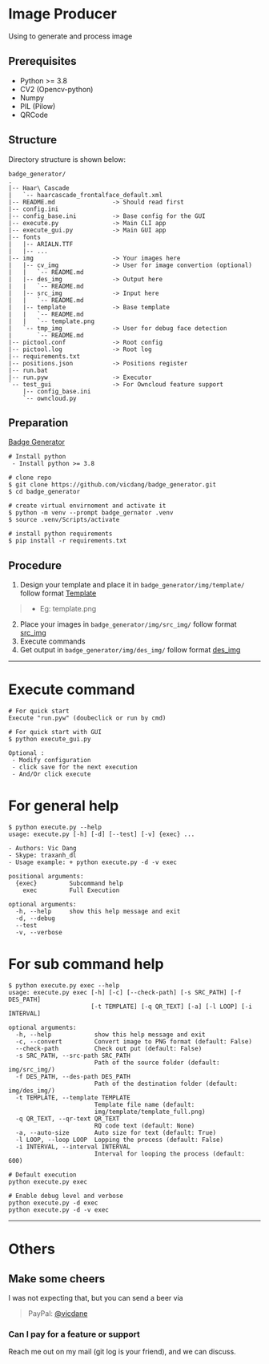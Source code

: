 # Image Producer
Using to generate and process image
## Prerequisites
- Python >= 3.8
- CV2 (Opencv-python)
- Numpy
- PIL (Pilow)
- QRCode

## Structure
Directory structure is shown below:

```
badge_generator/
.
|-- Haar\ Cascade
|   `-- haarcascade_frontalface_default.xml
|-- README.md                -> Should read first
|-- config.ini
|-- config_base.ini          -> Base config for the GUI
|-- execute.py               -> Main CLI app
|-- execute_gui.py           -> Main GUI app
|-- fonts
|   |-- ARIALN.TTF
|   |-- ...
|-- img                      -> Your images here
|   |-- cv_img               -> User for image convertion (optional)
|   |   `-- README.md
|   |-- des_img              -> Output here
|   |   `-- README.md
|   |-- src_img              -> Input here
|   |   `-- README.md
|   |-- template             -> Base template
|   |   `-- README.md
|   |   `-- template.png
|   `-- tmp_img              -> User for debug face detection
|       `-- README.md
|-- pictool.conf             -> Root config
|-- pictool.log              -> Root log
|-- requirements.txt
|-- positions.json           -> Positions register
|-- run.bat
|-- run.pyw                  -> Executor
`-- test_gui                 -> For Owncloud feature support
    |-- config_base.ini
    `-- owncloud.py

```
## Preparation
[Badge Generator](https://github.com/vicdang/badge_generator.git)
```
# Install python
 - Install python >= 3.8

# clone repo
$ git clone https://github.com/vicdang/badge_generator.git
$ cd badge_generator
 
# create virtual envirnoment and activate it
$ python -m venv --prompt badge_gernator .venv
$ source .venv/Scripts/activate

# install python requirements
$ pip install -r requirements.txt
```
## Procedure
1. Design your template and place it in `badge_generator/img/template/` follow format [Template](img/template/README.md)
> - Eg: template.png
2. Place your images in `badge_generator/img/src_img/` follow format [src_img](img/src_img/README.md)
3. Execute commands
4. Get output in `badge_generator/img/des_img/` follow format [des_img](img/des_img/README.md)
---
# Execute command
```
# For quick start
Execute "run.pyw" (doubeclick or run by cmd)

# For quick start with GUI
$ python execute_gui.py

Optional : 
 - Modify configuration
 - click save for the next execution
 - And/Or click execute
```
# For general help
```
$ python execute.py --help
usage: execute.py [-h] [-d] [--test] [-v] {exec} ...

- Authors: Vic Dang 
- Skype: traxanh_dl 
- Usage example: + python execute.py -d -v exec

positional arguments:
  {exec}         Subcommand help
    exec         Full Execution

optional arguments:
  -h, --help     show this help message and exit
  -d, --debug
  --test
  -v, --verbose
```

# For sub command help
```
$ python execute.py exec --help
usage: execute.py exec [-h] [-c] [--check-path] [-s SRC_PATH] [-f DES_PATH]
                       [-t TEMPLATE] [-q QR_TEXT] [-a] [-l LOOP] [-i INTERVAL]

optional arguments:
  -h, --help            show this help message and exit
  -c, --convert         Convert image to PNG format (default: False)
  --check-path          Check out put (default: False)
  -s SRC_PATH, --src-path SRC_PATH
                        Path of the source folder (default: img/src_img/)
  -f DES_PATH, --des-path DES_PATH
                        Path of the destination folder (default: img/des_img/)
  -t TEMPLATE, --template TEMPLATE
                        Template file name (default:
                        img/template/template_full.png)
  -q QR_TEXT, --qr-text QR_TEXT
                        RQ code text (default: None)
  -a, --auto-size       Auto size for text (default: True)
  -l LOOP, --loop LOOP  Lopping the process (default: False)
  -i INTERVAL, --interval INTERVAL
                        Interval for looping the process (default: 600)

# Default execution
python execute.py exec

# Enable debug level and verbose
python execute.py -d exec
python execute.py -d -v exec
```

---
# Others
## Make some cheers
I was not expecting that, but you can send a beer via 
> PayPal: [@vicdane](https://paypal.me/vicdane)
### Can I pay for a feature or support
Reach me out on my mail (git log is your friend), and we can discuss.

